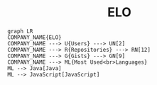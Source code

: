 <h1 align="center">ELO</h1>

```mermaid
graph LR
COMPANY_NAME{ELO}
COMPANY_NAME ---> U{Users} ---> UN[2]
COMPANY_NAME ---> R{Repositories} ---> RN[12]
COMPANY_NAME ---> G{Gists} ---> GN[9]
COMPANY_NAME ---> ML{Most Used<br>Languages}
ML --> Java[Java]
ML --> JavaScript[JavaScript]
```

